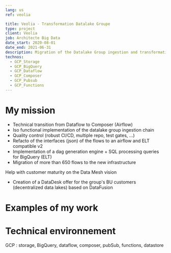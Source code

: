 ```yaml
---
lang: us
ref: veolia

title: Veolia - Transformation Datalake Groupe
type: project
client: Veolia
job: Architecte Big Data 
date_start: 2020-08-01
date_end: 2021-06-31
description: Migration of the Datalake Group ingestion and transformation chain
technos:
  - GCP_Storage
  - GCP_BigQuery
  - GCP_Dataflow
  - GCP_Composer
  - GCP_Pubsub
  - GCP_Functions
---
```

# My mission

- Technical transition from Dataflow to Composer (Airflow)
- Iso functional implementation of the datalake group ingestion chain
- Quality control (robust CI/CD, multiple repo, test gates, …)
- Refacto of the interfaces (json) of the flows to an airflow and ELT compatible v2
- Implementation of a dag generation engine + SQL processing queries for BigQuery (ELT)
- Migration of more than 650 flows to the new infrastructure

Help with customer maturity on the Data Mesh vision
- Creation of a DataDesk offer for the group's BU customers (decentralized data lakes) based on DataFusion

# Examples of my work

# Technical environnement
GCP : storage, BigQuery, dataflow, composer, pubSub, functions, datastore